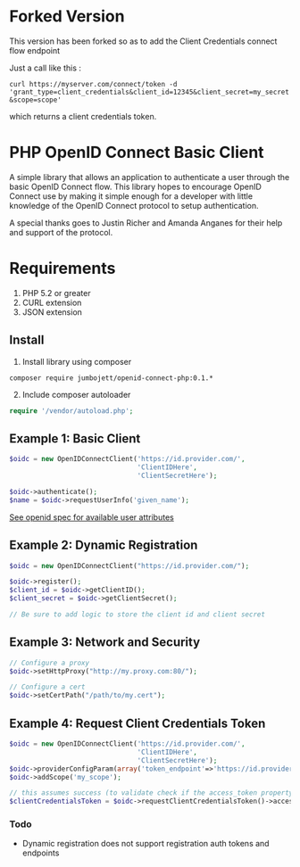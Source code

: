 # Forked Version

This version has been forked so as to add the Client Credentials connect flow endpoint 

Just a call like this :

`curl https://myserver.com/connect/token -d 'grant_type=client_credentials&client_id=12345&client_secret=my_secret&scope=scope'`

which returns a client credentials token.



PHP OpenID Connect Basic Client
========================
A simple library that allows an application to authenticate a user through the basic OpenID Connect flow.
This library hopes to encourage OpenID Connect use by making it simple enough for a developer with little knowledge of
the OpenID Connect protocol to setup authentication.

A special thanks goes to Justin Richer and Amanda Anganes for their help and support of the protocol.

# Requirements #
 1. PHP 5.2 or greater
 2. CURL extension
 3. JSON extension

## Install ##
 1. Install library using composer
```
composer require jumbojett/openid-connect-php:0.1.*
```
 2. Include composer autoloader
```php
require '/vendor/autoload.php';
```

## Example 1: Basic Client ##

```php
$oidc = new OpenIDConnectClient('https://id.provider.com/',
                                'ClientIDHere',
                                'ClientSecretHere');

$oidc->authenticate();
$name = $oidc->requestUserInfo('given_name');

```

[See openid spec for available user attributes][1]

## Example 2: Dynamic Registration ##

```php
$oidc = new OpenIDConnectClient("https://id.provider.com/");

$oidc->register();
$client_id = $oidc->getClientID();
$client_secret = $oidc->getClientSecret();

// Be sure to add logic to store the client id and client secret
```

## Example 3: Network and Security ##
```php
// Configure a proxy
$oidc->setHttpProxy("http://my.proxy.com:80/");

// Configure a cert
$oidc->setCertPath("/path/to/my.cert");
```

## Example 4: Request Client Credentials Token ##

```php
$oidc = new OpenIDConnectClient('https://id.provider.com/',
                                'ClientIDHere',
                                'ClientSecretHere');
$oidc->providerConfigParam(array('token_endpoint'=>'https://id.provider.com/connect/token'));
$oidc->addScope('my_scope');

// this assumes success (to validate check if the access_token property is there and a valid JWT) :
$clientCredentialsToken = $oidc->requestClientCredentialsToken()->access_token;

```

### Todo ###
- Dynamic registration does not support registration auth tokens and endpoints

  [1]: http://openid.net/specs/openid-connect-basic-1_0-15.html#id_res


